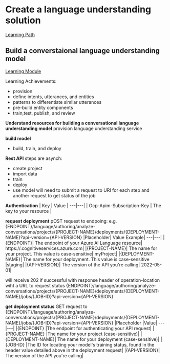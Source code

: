 # Create a language understanding solution

[Learning Path](https://learn.microsoft.com/en-us/training/paths/create-language-solution-azure-cognitive-services/)

## Build a converstaional language understanding model

[Learning Module](https://learn.microsoft.com/en-us/training/modules/build-language-understanding-model/)

Learning Achievements:
- provision
- define intents, utterances, and entities
- patterns to differentiate similar utterances
- pre-build entity components
- train,test, publish, and review 

**Understand resources for building a conversational language understanding model**
provision language understanding service

**build model**
- build, train, and deploy

**Rest API**
steps are asynch:
- create project
- import data
- train
- deploy
- use model
will need to submit a request to URI for each step and another request to get status of the job

**Authentication**
| Key	| Value |
---|---|
| Ocp-Apim-Subscription-Key	| The key to your resource |

**request deployment**
pOST request to endpoing: e.g. {ENDPOINT}/language/authoring/analyze-conversations/projects/{PROJECT-NAME}/deployments/{DEPLOYMENT-NAME}?api-version={API-VERSION}
|Placeholder|	Value	Example|
---|---|
|{ENDPOINT}|	The endpoint of your Azure AI Language resource|	https://<your-subdomain>.cognitiveservices.azure.com|
|{PROJECT-NAME}|	The name for your project. This value is case-sensitive|	myProject|
|{DEPLOYMENT-NAME}|	The name for your deployment. This value is case-sensitive	|staging|
|{API-VERSION}|	The version of the API you're calling|	2022-05-01|

will receive 202 if successful with response header of operation-location wiht a URL to request status
{ENDPOINT}/language/authoring/analyze-conversations/projects/{PROJECT-NAME}/deployments/{DEPLOYMENT-NAME}/jobs/{JOB-ID}?api-version={API-VERSION}

**get deployment status**
GET request to {ENDPOINT}/language/authoring/analyze-conversations/projects/{PROJECT-NAME}/deployments/{DEPLOYMENT-NAME}/jobs/{JOB-ID}?api-version={API-VERSION}
|Placeholder	|Value|
---|---|
|{ENDPOINT}	|The endpoint for authenticating your API request|
|{PROJECT-NAME}	|The name for your project (case-sensitive)|
|{DEPLOYMENT-NAME}|	The name for your deployment (case-sensitive)|
|{JOB-ID}	|The ID for locating your model's training status, found in the header value detailed above in the deployment request|
|{API-VERSION}|	The version of the API you're calling|
